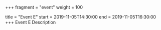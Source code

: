+++
fragment = "event"
weight = 100

title = "Event E"
start = 2019-11-05T14:30:00
end = 2019-11-05T16:30:00
+++
Event E Description